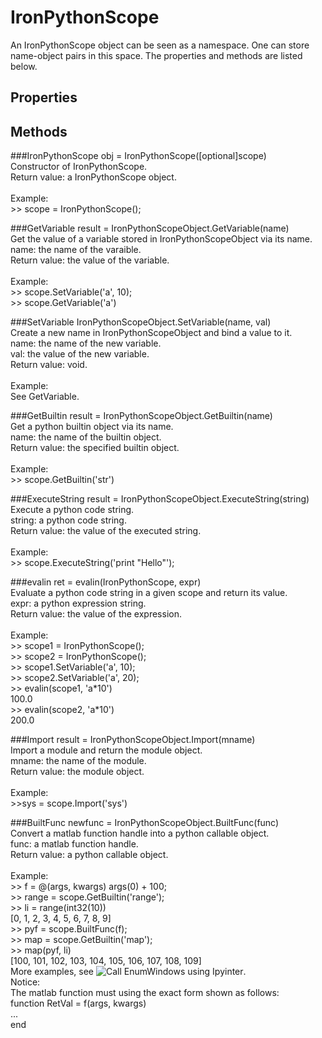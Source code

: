 IronPythonScope
=======

An IronPythonScope object can be seen as a namespace. One can store name-object pairs in this space. The properties and methods are listed below.

Properties
-------

Methods
-------
###IronPythonScope
obj = IronPythonScope([optional]scope)<br/>
Constructor of IronPythonScope.<br/>
Return value: a IronPythonScope object.<br/><br/>
Example:<br/>
\>\> scope = IronPythonScope();

###GetVariable
result = IronPythonScopeObject.GetVariable(name)<br/>
Get the value of a variable stored in IronPythonScopeObject via its name.<br/>
name: the name of the varaible.<br/>
Return value: the value of the variable.<br/><br/>
Example:<br/>
\>\> scope.SetVariable('a', 10);<br/>
\>\> scope.GetVariable('a')

###SetVariable
IronPythonScopeObject.SetVariable(name, val)<br/>
Create a new name in IronPythonScopeObject and bind a value to it.<br>
name: the name of the new variable.<br/>
val:  the value of the new variable.<br/>
Return value: void.<br/><br/>
Example:<br/>
See GetVariable.

###GetBuiltin
result = IronPythonScopeObject.GetBuiltin(name)<br/>
Get a python builtin object via its name.<br/>
name: the name of the builtin object.<br/>
Return value: the specified builtin object.<br/><br/>
Example:<br/>
\>\> scope.GetBuiltin('str')

###ExecuteString
result = IronPythonScopeObject.ExecuteString(string)<br/>
Execute a python code string.<br/>
string: a python code string.<br/>
Return value: the value of the executed string.<br/><br/>
Example:<br/>
\>\> scope.ExecuteString('print "Hello"');

###evalin
ret = evalin(IronPythonScope, expr)<br/>
Evaluate a python code string in a given scope and return its value.<br/>
expr: a python expression string.<br/>
Return value: the value of the expression.<br/><br/>
Example:<br/>
\>\> scope1 = IronPythonScope();<br/>
\>\> scope2 = IronPythonScope();<br/>
\>\> scope1.SetVariable('a', 10);<br/>
\>\> scope2.SetVariable('a', 20);<br/>
\>\> evalin(scope1, 'a\*10')<br/>
100.0<br/>
\>\> evalin(scope2, 'a\*10')<br/>
200.0<br/>

###Import
result = IronPythonScopeObject.Import(mname)<br/>
Import a module and return the module object.<br/>
mname: the name of the module.<br/>
Return value: the module object.<br/><br/>
Example:<br/>
\>\>sys = scope.Import('sys')

###BuiltFunc
newfunc = IronPythonScopeObject.BuiltFunc(func)<br/>
Convert a matlab function handle into a python callable object.<br/>
func: a matlab function handle.<br/>
Return value: a python callable object.<br/><br/>
Example:<br/>
\>\> f = @(args, kwargs) args(0) + 100;<br/>
\>\> range = scope.GetBuiltin('range');<br/>
\>\> li = range(int32(10))<br/>
[0, 1, 2, 3, 4, 5, 6, 7, 8, 9]<br/>
\>\> pyf = scope.BuiltFunc(f);<br/>
\>\> map = scope.GetBuiltin('map');<br/>
\>\> map(pyf, li)<br/>
[100, 101, 102, 103, 104, 105, 106, 107, 108, 109]<br/>
More examples, see ![Call EnumWindows using Ipyinter](https://github.com/xialulee/Ipyinter/raw/master/examples/enum_win.m).<br/>
Notice:<br/>
The matlab function must using the exact form shown as follows:<br/>
function RetVal = f(args, kwargs)<br/>
...<br/>
end
